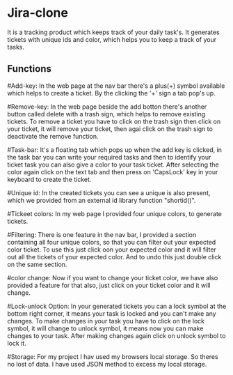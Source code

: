 
# Jira-clone

It is a tracking product which keeps track of your daily task's.
It generates tickets with unique ids and color, which helps you
to keep a track of your tasks. 


## Functions

#Add-key: 
In the web page at the nav bar there's a plus(+) symbol available which helps to create a ticket. By the clicking the '+' sign a tab pop's up.

#Remove-key:
In the web page beside the add botton there's another button called delete with a trash sign, which helps to remove existing tickets. To remove a ticket you have to click on the trash sign then click on your ticket, it will remove your ticket, then agai click on the trash sign to deactivate the remove function.

#Task-bar: 
It's a floating tab which pops up when the add key is clicked, in the task bar you can write your required tasks  and then to identify your ticket task you can also give a color to your task ticket. After selecting the color again click on the text tab and then press on 'CapsLock' key in your keyboard to create the ticket.

#Unique id: 
In the created tickets you can see a unique is also present, which we provided from an external id library function "shortid()".  

#Tickeet colors: 
In my web page I provided four unique colors, to generate tickets.

#Filtering: 
There is one feature in the nav bar, I provided a section containing all four unique colors, so that you can filter out your expected color ticket. To use this just click oon your expected color and it will filter out all the tickets of your expected color. And to undo this just double click on the same section.

#color change: 
Now if you want to change your ticket color, we have also provided a feature for that also, just click on your ticket color and it will change.

#Lock-unlock Option: 
In your generated tickets you can a lock symbol at the bottom right corner, it means your task is locked and you can't make any changes. To make changes in your task you have to click on the lock symbol, it will change to unlock symbol, it means now you can make changes to your task. After making changes again click on unlock symbol to lock it.   

#Storage: 
For my project I hav used my browsers local storage. So theres no lost of data. I have used JSON method to excess my local storage.

